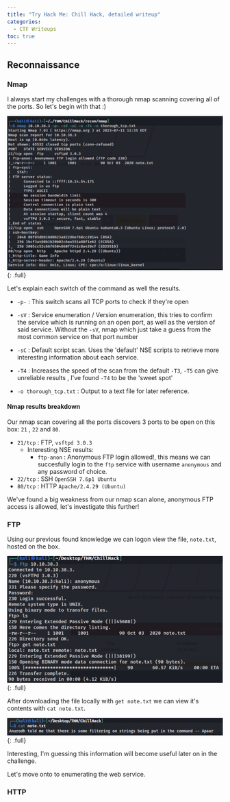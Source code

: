 ```yaml
---
title: "Try Hack Me: Chill Hack, detailed writeup"
categories:
  - CTF Writeups
toc: true
---
```


## Reconnaissance

### Nmap

I always start my challenges with a thorough nmap scanning covering all of the ports. So let's begin with that :)

[![1](/assets/images/ChillHack/1.png)](/assets/images/ChillHack/1.png){: .full}

Let's explain each switch of the command as well the results.

- `-p-` : This switch scans all TCP ports to check if they're open

- `-sV` : Service enumeration / Version enumeration, this tries to confirm the service which is running on an open port, as well as the version of said service. Without the `-sV`, nmap which just take a guess from the most common service on that port number

- `-sC` : Default script scan. Uses the 'default' NSE scripts to retrieve more interesting information about each service.

- `-T4` : Increases the speed of the scan from the default `-T3`, `-T5` can give unreliable results , I've found `-T4` to be the 'sweet spot' 

- `-o thorough_tcp.txt` : Output to a text file for later reference.

#### Nmap results breakdown

Our nmap scan covering all the ports discovers 3 ports to be open on this box: `21` , `22` and `80`.

- `21/tcp` : FTP, `vsftpd 3.0.3` 
  - Interesting NSE results:
      - `ftp-anon` : Anonymous FTP login allowed!, this means we can succesfully login to the `ftp` service with username `anonymous` and any password of choice.
- `22/tcp` : SSH `OpenSSH 7.6p1 Ubuntu`
- `80/tcp` : HTTP `Apache/2.4.29 (Ubuntu)`

We've found a big weakness from our nmap scan alone, anonymous FTP access is allowed, let's investigate this further!

### FTP

Using our previous found knowledge we can logon view the file, `note.txt`, hosted on the box.

[![2](/assets/images/ChillHack/2.png)](/assets/images/ChillHack/2.png){: .full}

After downloading the file locally with `get note.txt` we can view it's contents with `cat note.txt`.

[![3](/assets/images/ChillHack/3.png)](/assets/images/ChillHack/3.png){: .full}

Interesting, I'm guessing this information will become useful later on in the challenge.

Let's move onto to enumerating the web service.

### HTTP 